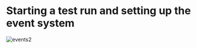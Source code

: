 # Starting a test run and setting up the event system

![events2](https://www.plantuml.com/plantuml/png/ZPJTRk8m48Nl_HIZNYM8xWCWX4f3q2AnRO1eUxboaw5OE7RMdb1u-vNpLuUokxsT-Sx9Z6So3vQueQgGx21oXBtMzAhFZ6Ua3U2Pq2WkVvbAAJJ0BSHRLd938XCbLmHtIyCBVDVc66b5Hak9vivnosZ8BN3FAqafMffRYyMhl3nMGkOjlaZdZqF1KwN406zggEcdT7vLXWCJezyCMhl5KXjgqJJPmdIwSlcri8I8PZQ3p-BuZ5b5GYlN1vwf4STNNMmgh8HwYq-e6hkkeasy7f8rud2iy_5cK8LoLTmGDEpF6vcaAieccrnLlnD5AV55c-EAi5W8MtBA3crTkvVLOeXtO9r-MS5q6kcYr5PGxp6RCSRYBTpFO1cDHZ21o20d37WxYeJJOIponE1UdCSMYOHwio6mPUH4RfYUh8sweVdHxWCmWRNckNiR6uGU36s6SKcmhLHDZ45foBYKhpmxIj-a8uAza8GcP2WjUhftGOTUULCupzm2zCouCsfAgjcczkzSvH9Dq94TaYRRqQX_hKD3XGnLxhTLVp4Wj5Is6slQZUs_o3CI9qxOR7gj6gZdzgAoGBQhz0LPLrGQHu7KFCVclSUTnT-qQUmlW1-62UoG0i-WcTAp-i65IWy6UTxp7w7FU-hxToDBkE5IekmDki3NvC_jnnAjFopShp20LNwZdxmt3bcE_vp3pbrEDygiEHdZL9ThF7qK-T_NtSHhloAb2K6VqBZ417ObPc8lCY0DN45z1e0k9R9Dl7RoUEDjM-WtSpsRBXKddg9Vdz_kJ7sh_QtFTZrwtkuH-p1TzHkoEdq_StTb0ir9HVQ0AgyA-GS0 "events2")